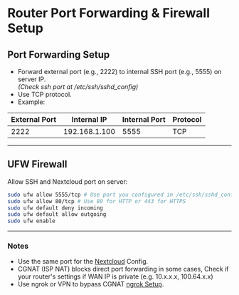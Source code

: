 # Router Port Forwarding & Firewall Setup

## Port Forwarding Setup

- Forward external port (e.g., 2222) to internal SSH port (e.g., 5555) on server IP.    
 *(Check ssh port at /etc/ssh/sshd_config)*
- Use TCP protocol.
- Example:

| External Port | Internal IP    | Internal Port | Protocol |
|--------------|----------------|---------------|----------|
| 2222         | 192.168.1.100  | 5555          | TCP      |

---

## UFW Firewall

Allow SSH and Nextcloud port on server:

```bash
sudo ufw allow 5555/tcp # Use port you configured in /etc/ssh/sshd_config
sudo ufw allow 80/tcp # Use 80 for HTTP or 443 for HTTPS
sudo ufw default deny incoming
sudo ufw default allow outgoing
sudo ufw enable
```
---
### Notes
- Use the same port for the [Nextcloud](nextcloud.md) Config.
- CGNAT (ISP NAT) blocks direct port forwarding in some cases, Check if your router's settings if WAN IP is private (e.g. 10.x.x.x, 100.64.x.x)
- Use ngrok or VPN to bypass CGNAT [ngrok Setup](ngrok-setup.md).
